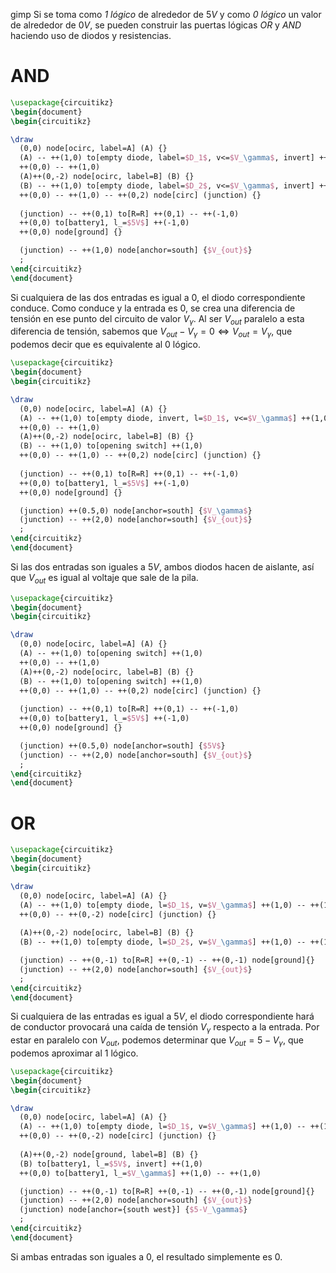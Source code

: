 gimp
Si se toma como *1 lógico*  de alrededor de $5V$ y como *0 lógico* un valor de alrededor de $0V$, se pueden construir las puertas lógicas *OR* y *AND* haciendo uso de diodos y resistencias.

# AND

```tikz
\usepackage{circuitikz}
\begin{document}
\begin{circuitikz}

\draw 
  (0,0) node[ocirc, label=A] (A) {}
  (A) -- ++(1,0) to[empty diode, label=$D_1$, v<=$V_\gamma$, invert] ++(1,0)
  ++(0,0) -- ++(1,0)
  (A)++(0,-2) node[ocirc, label=B] (B) {}
  (B) -- ++(1,0) to[empty diode, label=$D_2$, v<=$V_\gamma$, invert] ++(1,0)
  ++(0,0) -- ++(1,0) -- ++(0,2) node[circ] (junction) {}
  
  (junction) -- ++(0,1) to[R=R] ++(0,1) -- ++(-1,0)
  ++(0,0) to[battery1, l_=$5V$] ++(-1,0)
  ++(0,0) node[ground] {} 

  (junction) -- ++(1,0) node[anchor=south] {$V_{out}$}
  ;
\end{circuitikz}
\end{document}
```

Si cualquiera de las dos entradas es igual a 0, el diodo correspondiente conduce. Como conduce y la entrada es 0, se crea una diferencia de tensión en ese punto del circuito de valor $V_\gamma$. Al ser $V_{out}$ paralelo a esta diferencia de tensión, sabemos que $V_{out} - V_{\gamma} = 0 \iff V_{out} = V_{\gamma}$, que podemos decir que es equivalente al 0 lógico.

```tikz
\usepackage{circuitikz}
\begin{document}
\begin{circuitikz}

\draw 
  (0,0) node[ocirc, label=A] (A) {}
  (A) -- ++(1,0) to[empty diode, invert, l=$D_1$, v<=$V_\gamma$] ++(1,0)
  ++(0,0) -- ++(1,0)
  (A)++(0,-2) node[ocirc, label=B] (B) {}
  (B) -- ++(1,0) to[opening switch] ++(1,0)
  ++(0,0) -- ++(1,0) -- ++(0,2) node[circ] (junction) {}
  
  (junction) -- ++(0,1) to[R=R] ++(0,1) -- ++(-1,0)
  ++(0,0) to[battery1, l_=$5V$] ++(-1,0)
  ++(0,0) node[ground] {}

  (junction) ++(0.5,0) node[anchor=south] {$V_\gamma$}
  (junction) -- ++(2,0) node[anchor=south] {$V_{out}$}
  ;
\end{circuitikz}
\end{document}
```

Si las dos entradas son iguales a $5V$, ambos diodos hacen de aislante, así que $V_{out}$ es igual al voltaje que sale de la pila.

```tikz
\usepackage{circuitikz}
\begin{document}
\begin{circuitikz}

\draw 
  (0,0) node[ocirc, label=A] (A) {}
  (A) -- ++(1,0) to[opening switch] ++(1,0)
  ++(0,0) -- ++(1,0)
  (A)++(0,-2) node[ocirc, label=B] (B) {}
  (B) -- ++(1,0) to[opening switch] ++(1,0)
  ++(0,0) -- ++(1,0) -- ++(0,2) node[circ] (junction) {}
  
  (junction) -- ++(0,1) to[R=R] ++(0,1) -- ++(-1,0)
  ++(0,0) to[battery1, l_=$5V$] ++(-1,0)
  ++(0,0) node[ground] {}

  (junction) ++(0.5,0) node[anchor=south] {$5V$}
  (junction) -- ++(2,0) node[anchor=south] {$V_{out}$}
  ;
\end{circuitikz}
\end{document}
```

# OR

```tikz
\usepackage{circuitikz}
\begin{document}
\begin{circuitikz}

\draw 
  (0,0) node[ocirc, label=A] (A) {}
  (A) -- ++(1,0) to[empty diode, l=$D_1$, v=$V_\gamma$] ++(1,0) -- ++(1,0)
  ++(0,0) -- ++(0,-2) node[circ] (junction) {}
  
  (A)++(0,-2) node[ocirc, label=B] (B) {}
  (B) -- ++(1,0) to[empty diode, l=$D_2$, v=$V_\gamma$] ++(1,0) -- ++(1,0)

  (junction) -- ++(0,-1) to[R=R] ++(0,-1) -- ++(0,-1) node[ground]{}
  (junction) -- ++(2,0) node[anchor=south] {$V_{out}$}
  ;
\end{circuitikz}
\end{document}
```

Si cualquiera de las entradas es igual a $5V$, el diodo correspondiente hará de conductor provocará una caída de tensión $V_{\gamma}$ respecto a la entrada. Por estar en paralelo con $V_{out}$, podemos determinar que $V_{out} = 5 - V_{\gamma}$, que podemos aproximar al 1 lógico.

```tikz
\usepackage{circuitikz}
\begin{document}
\begin{circuitikz}

\draw 
  (0,0) node[ocirc, label=A] (A) {}
  (A) -- ++(1,0) to[empty diode, l=$D_1$, v=$V_\gamma$] ++(1,0) -- ++(1,0)
  ++(0,0) -- ++(0,-2) node[circ] (junction) {}
  
  (A)++(0,-2) node[ground, label=B] (B) {}
  (B) to[battery1, l_=$5V$, invert] ++(1,0)
  ++(0,0) to[battery1, l_=$V_\gamma$] ++(1,0) -- ++(1,0)

  (junction) -- ++(0,-1) to[R=R] ++(0,-1) -- ++(0,-1) node[ground]{}
  (junction) -- ++(2,0) node[anchor=south] {$V_{out}$}
  (junction) node[anchor={south west}] {$5-V_\gamma$}
  ;
\end{circuitikz}
\end{document}
```

Si ambas entradas son iguales a 0, el resultado simplemente es 0.